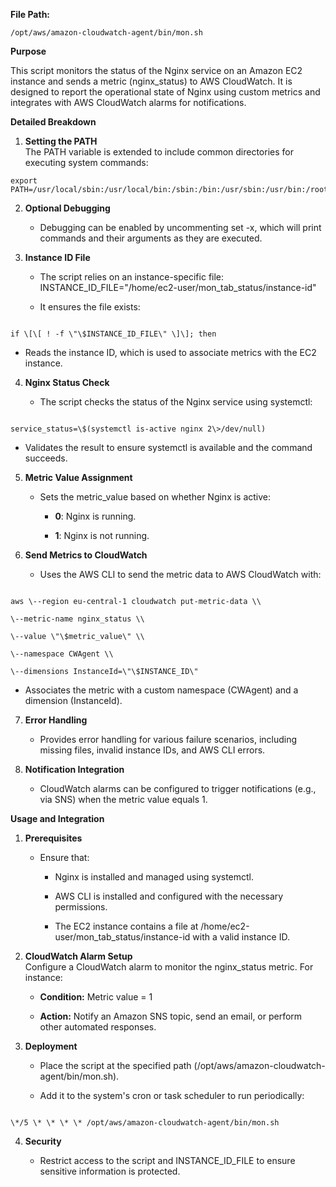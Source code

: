 **File Path:** 
```
/opt/aws/amazon-cloudwatch-agent/bin/mon.sh
```

**Purpose**

This script monitors the status of the Nginx service on an Amazon EC2
instance and sends a metric (nginx_status) to AWS CloudWatch. It is
designed to report the operational state of Nginx using custom metrics
and integrates with AWS CloudWatch alarms for notifications.

**Detailed Breakdown**

1.  **Setting the PATH**  
    The PATH variable is extended to include common directories for
    executing system commands:

```
export PATH=/usr/local/sbin:/usr/local/bin:/sbin:/bin:/usr/sbin:/usr/bin:/root/bin
```
2.  **Optional Debugging**

    - Debugging can be enabled by uncommenting set -x, which will print
      commands and their arguments as they are executed.

3.  **Instance ID File**

    - The script relies on an instance-specific file:  
      INSTANCE_ID_FILE=\"/home/ec2-user/mon_tab_status/instance-id\"

    - It ensures the file exists:

```

if \[\[ ! -f \"\$INSTANCE_ID_FILE\" \]\]; then
```
- Reads the instance ID, which is used to associate metrics with the EC2
  instance.

4.  **Nginx Status Check**

    - The script checks the status of the Nginx service using systemctl:

```

service_status=\$(systemctl is-active nginx 2\>/dev/null)
```
- Validates the result to ensure systemctl is available and the command
  succeeds.

5.  **Metric Value Assignment**

    - Sets the metric_value based on whether Nginx is active:

      - **0**: Nginx is running.

      - **1**: Nginx is not running.

6.  **Send Metrics to CloudWatch**

    - Uses the AWS CLI to send the metric data to AWS CloudWatch with:

```

aws \--region eu-central-1 cloudwatch put-metric-data \\

\--metric-name nginx_status \\

\--value \"\$metric_value\" \\

\--namespace CWAgent \\

\--dimensions InstanceId=\"\$INSTANCE_ID\"
```
- Associates the metric with a custom namespace (CWAgent) and a
  dimension (InstanceId).

7.  **Error Handling**

    - Provides error handling for various failure scenarios, including
      missing files, invalid instance IDs, and AWS CLI errors.

8.  **Notification Integration**

    - CloudWatch alarms can be configured to trigger notifications
      (e.g., via SNS) when the metric value equals 1.

**Usage and Integration**

1.  **Prerequisites**

    - Ensure that:

      - Nginx is installed and managed using systemctl.

      - AWS CLI is installed and configured with the necessary
        permissions.

      - The EC2 instance contains a file at
        /home/ec2-user/mon_tab_status/instance-id with a valid instance
        ID.

2.  **CloudWatch Alarm Setup**  
    Configure a CloudWatch alarm to monitor the nginx_status metric. For
    instance:

    - **Condition:** Metric value = 1

    - **Action:** Notify an Amazon SNS topic, send an email, or perform
      other automated responses.

3.  **Deployment**

    - Place the script at the specified path
      (/opt/aws/amazon-cloudwatch-agent/bin/mon.sh).

    - Add it to the system's cron or task scheduler to run periodically:

```

\*/5 \* \* \* \* /opt/aws/amazon-cloudwatch-agent/bin/mon.sh
```
4.  **Security**

    - Restrict access to the script and INSTANCE_ID_FILE to ensure
      sensitive information is protected.
